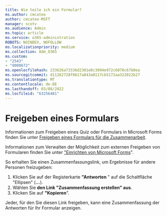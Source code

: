 ```yaml
---
title: Wie teile ich ein Formular?
ms.author: cmcatee
author: cmcatee-MSFT
manager: scotv
ms.audience: Admin
ms.topic: article
ms.service: o365-administration
ROBOTS: NOINDEX, NOFOLLOW
ms.localizationpriority: medium
ms.collection: Adm_O365
ms.custom:
- "2543"
- "9000672"
ms.openlocfilehash: 233626a73336d2301e0c3094e972c6870c67b0ea
ms.sourcegitcommit: d11262728f0617a843a0117cb5172aa322022b27
ms.translationtype: MT
ms.contentlocale: de-DE
ms.lasthandoff: 03/08/2022
ms.locfileid: "63256481"
---
```

# <a name="share-a-form"></a>Freigeben eines Formulars

Informationen zum Freigeben eines Quiz oder Formulars in Microsoft Forms finden Sie unter [Freigeben eines Formulars für die Zusammenarbeit](https://support.office.com/article/Share-a-form-to-collaborate-d5bb5cf0-8401-4c15-bb8c-8e108cd7e69b).

Informationen zum Verwalten der Möglichkeit zum externen Freigeben von Formularen finden Sie unter ["Einrichten von Microsoft Forms](https://support.office.com/article/set-up-microsoft-forms-cc52287a-4550-464d-9a1b-457bf9df2240)". 

So erhalten Sie einen Zusammenfassungslink, um Ergebnisse für andere Personen freizugeben:

1. Klicken Sie auf der Registerkarte **"Antworten** " auf die Schaltfläche "Ellipsen" (**...**).
3. Wählen Sie **den Link "Zusammenfassung erstellen" aus**.
4. Klicken Sie auf **"Kopieren**".

Jeder, für den Sie diesen Link freigeben, kann eine Zusammenfassung der Antworten für Ihr Formular anzeigen.